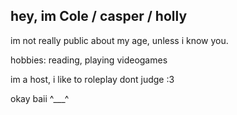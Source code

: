 ## hey, im Cole / casper / holly
im not really public about my age, unless i know you.

hobbies: reading, playing videogames

im a host, i like to roleplay dont judge :3 

okay baii ^___^
